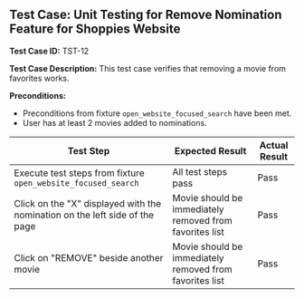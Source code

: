 ## Test Case: Unit Testing for Remove Nomination Feature for Shoppies Website

**Test Case ID:** TST-12

**Test Case Description:** This test case verifies that removing a movie from favorites works.

**Preconditions:**
- Preconditions from fixture `open_website_focused_search` have been met.
- User has at least 2 movies added to nominations.

| Test Step                                         | Expected Result                                         | Actual Result                                         |
|---------------------------------------------------|---------------------------------------------------------|-------------------------------------------------------|
| Execute test steps from fixture `open_website_focused_search` | All test steps pass                                  | Pass |
| Click on the "X" displayed with the nomination on the left side of the page | Movie should be immediately removed from favorites list | Pass |
| Click on "REMOVE" beside another movie            | Movie should be immediately removed from favorites list | Pass |
